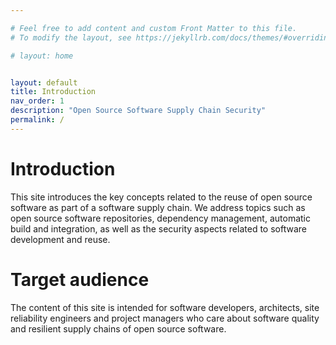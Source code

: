 ```yaml
---

# Feel free to add content and custom Front Matter to this file.
# To modify the layout, see https://jekyllrb.com/docs/themes/#overriding-theme-defaults

# layout: home


layout: default
title: Introduction
nav_order: 1
description: "Open Source Software Supply Chain Security"
permalink: /
---
```


# Introduction

This site introduces the key concepts related to the reuse of open source software as part of a software supply chain. We address topics such as open source software repositories, dependency management, automatic build and integration, as well as the security aspects related to software development and reuse.

# Target audience

The content of this site is intended for software developers, architects, site reliability engineers and project managers who care about software quality and resilient supply chains of open source software.

